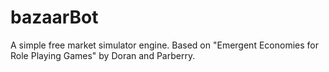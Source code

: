 bazaarBot
=========

A simple free market simulator engine. Based on "Emergent Economies for Role Playing Games" by Doran and Parberry.
